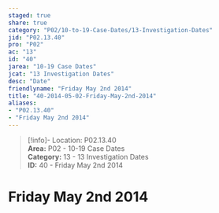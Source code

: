 ```yaml
---  
staged: true  
share: true  
category: "P02/10-to-19-Case-Dates/13-Investigation-Dates"  
jid: "P02.13.40"  
pro: "P02"  
ac: "13"  
id: "40"  
jarea: "10-19 Case Dates"  
jcat: "13 Investigation Dates"  
desc: "Date"  
friendlyname: "Friday May 2nd 2014"  
title: "40-2014-05-02-Friday-May-2nd-2014"  
aliases:   
- "P02.13.40"  
- "Friday May 2nd 2014"  
---  
```

>[!info]- Location: P02.13.40  
>**Area:** P02 - 10-19 Case Dates  
>**Category:** 13 - 13 Investigation Dates  
>**ID:** 40 - Friday May 2nd 2014  
  
# Friday May 2nd 2014  
